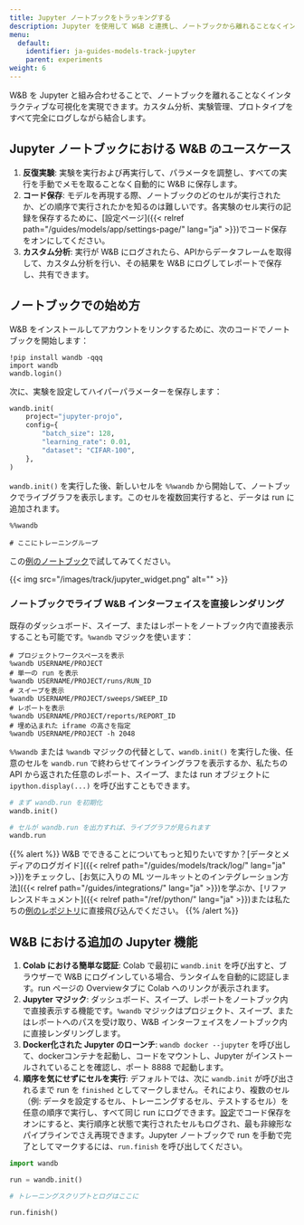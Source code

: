 ```yaml
---
title: Jupyter ノートブックをトラッキングする
description: Jupyter を使用して W&B と連携し、ノートブックから離れることなくインタラクティブな可視化を得ましょう。
menu:
  default:
    identifier: ja-guides-models-track-jupyter
    parent: experiments
weight: 6
---
```


W&B を Jupyter と組み合わせることで、ノートブックを離れることなくインタラクティブな可視化を実現できます。カスタム分析、実験管理、プロトタイプをすべて完全にログしながら結合します。

## Jupyter ノートブックにおける W&B のユースケース

1. **反復実験**: 実験を実行および再実行して、パラメータを調整し、すべての実行を手動でメモを取ることなく自動的に W&B に保存します。
2. **コード保存**: モデルを再現する際、ノートブックのどのセルが実行されたか、どの順序で実行されたかを知るのは難しいです。各実験のセル実行の記録を保存するために、[設定ページ]({{< relref path="/guides/models/app/settings-page/" lang="ja" >}})でコード保存をオンにしてください。
3. **カスタム分析**: 実行が W&B にログされたら、APIからデータフレームを取得して、カスタム分析を行い、その結果を W&B にログしてレポートで保存し、共有できます。

## ノートブックでの始め方

W&B をインストールしてアカウントをリンクするために、次のコードでノートブックを開始します：

```notebook
!pip install wandb -qqq
import wandb
wandb.login()
```

次に、実験を設定してハイパーパラメーターを保存します：

```python
wandb.init(
    project="jupyter-projo",
    config={
        "batch_size": 128,
        "learning_rate": 0.01,
        "dataset": "CIFAR-100",
    },
)
```

`wandb.init()` を実行した後、新しいセルを `%%wandb` から開始して、ノートブックでライブグラフを表示します。このセルを複数回実行すると、データは run に追加されます。

```notebook
%%wandb

# ここにトレーニングループ
```

この[例のノートブック](http://wandb.me/jupyter-interact-colab)で試してみてください。

{{< img src="/images/track/jupyter_widget.png" alt="" >}}

### ノートブックでライブ W&B インターフェイスを直接レンダリング

既存のダッシュボード、スイープ、またはレポートをノートブック内で直接表示することも可能です。`%wandb` マジックを使います：

```notebook
# プロジェクトワークスペースを表示
%wandb USERNAME/PROJECT
# 単一の run を表示
%wandb USERNAME/PROJECT/runs/RUN_ID
# スイープを表示
%wandb USERNAME/PROJECT/sweeps/SWEEP_ID
# レポートを表示
%wandb USERNAME/PROJECT/reports/REPORT_ID
# 埋め込まれた iframe の高さを指定
%wandb USERNAME/PROJECT -h 2048
```

`%%wandb` または `%wandb` マジックの代替として、`wandb.init()` を実行した後、任意のセルを `wandb.run` で終わらせてインライングラフを表示するか、私たちの API から返された任意のレポート、スイープ、または run オブジェクトに `ipython.display(...)` を呼び出すこともできます。

```python
# まず wandb.run を初期化
wandb.init()

# セルが wandb.run を出力すれば、ライブグラフが見られます
wandb.run
```

{{% alert %}}
W&B でできることについてもっと知りたいですか？[データとメディアのログガイド]({{< relref path="/guides/models/track/log/" lang="ja" >}})をチェックし、[お気に入りの ML ツールキットとのインテグレーション方法]({{< relref path="/guides/integrations/" lang="ja" >}})を学ぶか、[リファレンスドキュメント]({{< relref path="/ref/python/" lang="ja" >}})または私たちの[例のレポジトリ](https://github.com/wandb/examples)に直接飛び込んでください。
{{% /alert %}}

## W&B における追加の Jupyter 機能

1. **Colab における簡単な認証**: Colab で最初に `wandb.init` を呼び出すと、ブラウザーで W&B にログインしている場合、ランタイムを自動的に認証します。run ページの Overviewタブに Colab へのリンクが表示されます。
2. **Jupyter マジック**: ダッシュボード、スイープ、レポートをノートブック内で直接表示する機能です。`%wandb` マジックはプロジェクト、スイープ、またはレポートへのパスを受け取り、W&B インターフェイスをノートブック内に直接レンダリングします。
3. **Docker化された Jupyter のローンチ**: `wandb docker --jupyter` を呼び出して、dockerコンテナを起動し、コードをマウントし、Jupyter がインストールされていることを確認し、ポート 8888 で起動します。
4. **順序を気にせずにセルを実行**: デフォルトでは、次に `wandb.init` が呼び出されるまで run を `finished` としてマークしません。それにより、複数のセル（例: データを設定するセル、トレーニングするセル、テストするセル）を任意の順序で実行し、すべて同じ run にログできます。[設定](https://app.wandb.ai/settings)でコード保存をオンにすると、実行順序と状態で実行されたセルもログされ、最も非線形なパイプラインでさえ再現できます。Jupyter ノートブックで run を手動で完了としてマークするには、`run.finish` を呼び出してください。

```python
import wandb

run = wandb.init()

# トレーニングスクリプトとログはここに

run.finish()
```